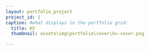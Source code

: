 ```yaml
---
layout: portfolio_project
project_id: 1
caption: #what displays in the portfolio grid:
  title: KV
  thumbnail: assets\img\portfolio\cover\kv-cover.png

---
```



